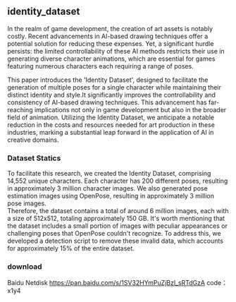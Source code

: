 ## identity_dataset  

In the realm of game development, the creation of art assets is notably costly. Recent advancements in AI-based drawing techniques offer a potential solution for reducing these expenses. Yet, a significant hurdle persists: the limited controllability of these AI methods restricts their use in generating diverse character animations, which are essential for games featuring numerous characters each requiring a range of poses.  
  
This paper introduces the 'Identity Dataset', designed to facilitate the generation of multiple poses for a single character while maintaining their distinct identity and style.It significantly improves the controllability and consistency of AI-based drawing techniques. This advancement has far-reaching implications not only in game development but also in the broader field of animation. Utilizing the Identity Dataset, we anticipate a notable reduction in the costs and resources needed for art production in these industries, marking a substantial leap forward in the application of AI in creative domains.  

### Dataset Statics  

To facilitate this research, we created the Identity Dataset, comprising 14,552 unique characters. Each character has 200 different poses, resulting in approximately 3 million character images. We also generated pose estimation images using OpenPose, resulting in approximately 3 million pose images.  
Therefore, the dataset contains a total of around 6 million images, each with a size of 512x512, totaling approximately 150 GB. It's worth mentioning that the dataset includes a small portion of images with peculiar appearances or challenging poses that OpenPose couldn't recognize. To address this, we developed a detection script to remove these invalid data, which accounts for approximately 15% of the entire dataset.


### download
Baidu Netdisk
https://pan.baidu.com/s/1SV32HYmPuZjBzl_sRTdGzA 
code：x1y4 

